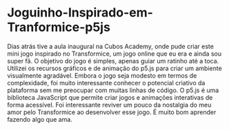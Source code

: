 # Joguinho-Inspirado-em-Tranformice-p5js

Dias atrás tive a aula inaugural na Cubos Academy,  onde pude criar este mini jogo inspirado no Transformice, um jogo online que eu era e ainda sou super fã.
O objetivo do jogo é simples, apenas guiar um ratinho até a toca. 
Utilizei os recursos gráficos e de animação do p5.js para criar um ambiente visualmente agradável. Embora o jogo seja modesto em termos de complexidade, foi muito interessante conhecer o potencial criativo da plataforma sem me preocupar com muitas linhas de código.
O p5.js é uma biblioteca JavaScript que permite criar jogos e animações interativas de forma acessível. Foi interessante reviver um pouco da nostalgia do meu amor pelo Transformice ao desenvolver esse jogo. É muito bom aprender fazendo algo que ama.


